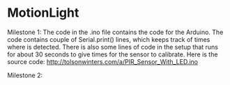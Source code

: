 # MotionLight

Milestone 1:
The code in the .ino file contains the code for the Arduino. The code contains couple of Serial.print() lines, which keeps track of times where is detected. There is also some lines of code in the setup that runs for about 30 seconds to give times for the sensor to calibrate. Here is the source code: http://tolsonwinters.com/a/PIR_Sensor_With_LED.ino

Milestone 2:
